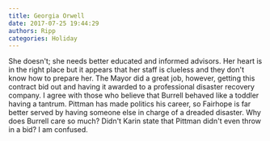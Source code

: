 ```yaml
---
title: Georgia Orwell
date: 2017-07-25 19:44:29
authors: Ripp
categories: Holiday
---
```


 She doesn't; she needs better educated and informed advisors.  Her heart is in the right place but it appears that her staff is clueless and they don't know how to prepare her.  The Mayor did a great job, however, getting this contract bid out and having it awarded to a professional disaster recovery company.  I agree with those who believe that Burrell behaved like a toddler having a tantrum.  Pittman has made politics his career, so Fairhope is far better served by having someone else in charge of a dreaded disaster.  Why does Burrell care so much? Didn't Karin state that Pittman didn't even throw in a bid?  I am confused.